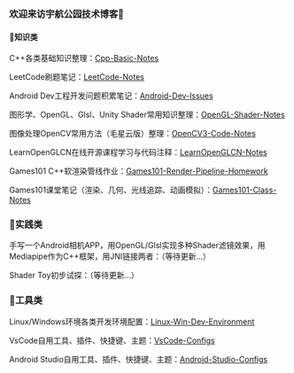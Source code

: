 ### 欢迎来访宇航公园技术博客👋

#### 🌱知识类

C++各类基础知识整理：[Cpp-Basic-Notes](https://github.com/AstroWYH/Cpp-Basic-Notes)

LeetCode刷题笔记：[LeetCode-Notes](https://github.com/AstroWYH/LeetCode-Notes)

Android Dev工程开发问题积累笔记：[Android-Dev-Issues](https://github.com/AstroWYH/Android-Dev-Issues)

图形学、OpenGL、Glsl、Unity Shader常用知识整理：[OpenGL-Shader-Notes](https://github.com/AstroWYH/OpenGL-Shader-Notes)

图像处理OpenCV常用方法（毛星云版）整理：[OpenCV3-Code-Notes](https://github.com/AstroWYH/OpenCV3-Code-Notes)

LearnOpenGLCN在线开源课程学习与代码注释：[LearnOpenGLCN-Notes](https://github.com/AstroWYH/LearnOpenGLCN-Notes)

Games101 C++软渲染管线作业：[Games101-Render-Pipeline-Homework](https://github.com/AstroWYH/Games101-Render-Pipeline-Homework)

Games101课堂笔记（渲染、几何、光线追踪、动画模拟）：[Games101-Class-Notes](https://github.com/AstroWYH/Games101-Class-Notes)

### 🤔实践类

手写一个Android相机APP，用OpenGL/Glsl实现多种Shader滤镜效果，用Mediapipe作为C++框架，用JNI链接两者：（等待更新...）

Shader Toy初步试探：（等待更新...）

### 🔭工具类

Linux/Windows环境各类开发环境配置：[Linux-Win-Dev-Environment](https://github.com/AstroWYH/Linux-Win-Dev-Environment)

VsCode自用工具、插件、快捷键、主题：[VsCode-Configs](https://github.com/AstroWYH/VsCode-Configs)

Android Studio自用工具、插件、快捷键、主题：[Android-Studio-Configs](https://github.com/AstroWYH/Android-Studio-Configs)



<!--
**AstroWYH/AstroWYH** is a ✨ _special_ ✨ repository because its `README.md` (this file) appears on your GitHub profile.

Here are some ideas to get you started:

- 🔭 I’m currently working on ...
- 🌱 I’m currently learning ...
- 👯 I’m looking to collaborate on ...
- 🤔 I’m looking for help with ...
- 💬 Ask me about ...
- 📫 How to reach me: ...
- 😄 Pronouns: ...
- ⚡ Fun fact: ...👋
-->

